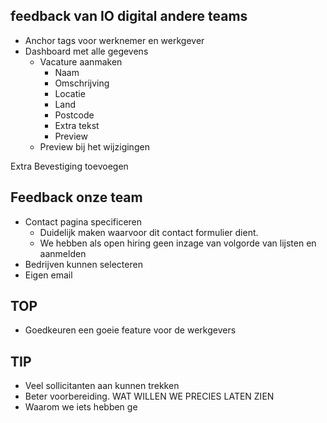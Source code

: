## feedback van IO digital andere teams

* Anchor tags voor werknemer en werkgever
* Dashboard met alle gegevens
    * Vacature aanmaken
        * Naam
        * Omschrijving
        * Locatie
        * Land
        * Postcode
        * Extra tekst
        * Preview
    * Preview bij het wijzigingen

Extra Bevestiging toevoegen

## Feedback onze team

* Contact pagina specificeren
    * Duidelijk maken waarvoor dit contact formulier dient.
    * We hebben als open hiring geen inzage van volgorde van lijsten en aanmelden
* Bedrijven kunnen selecteren
* Eigen email

## TOP

* Goedkeuren een goeie feature voor de werkgevers

## TIP

* Veel sollicitanten aan kunnen trekken
* Beter voorbereiding. WAT WILLEN WE PRECIES LATEN ZIEN
* Waarom we iets hebben ge
